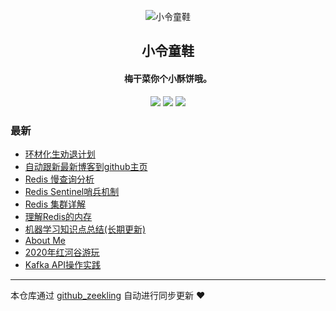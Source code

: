 <p align="center"><img alt="小令童鞋" src="https://img.zeekling.cn/images/2020/02/23/logo.th.png"></p><h2 align="center">
小令童鞋
</h2>

<h4 align="center">梅干菜你个小酥饼哦。</h4>
<p align="center"><a title="小令童鞋" target="_blank" href="https://github.com/zeekling/zeekling"><img src="https://img.shields.io/github/last-commit/zeekling/zeekling.svg?style=flat-square&color=FF9900"></a>
<a title="GitHub repo size in bytes" target="_blank" href="https://github.com/zeekling/zeekling"><img src="https://img.shields.io/github/repo-size/zeekling/zeekling.svg?style=flat-square"></a>
<a title="Hits" target="_blank" href="https://github.com/zeekling/hits"><img src="https://hits.b3log.org/zeekling/zeekling.svg"></a></p>

### 最新

* [环材化生劝退计划](https://www.zeekling.cn/articles/2020/06/17/1592323471534.html)
* [自动跟新最新博客到github主页](https://www.zeekling.cn/articles/2020/07/26/1595773591724.html)
* [Redis 慢查询分析](https://www.zeekling.cn/articles/2020/07/23/1595493094855.html)
* [Redis Sentinel哨兵机制](https://www.zeekling.cn/articles/2020/07/21/1595343778998.html)
* [Redis 集群详解](https://www.zeekling.cn/articles/2020/07/21/1595342026052.html)
* [理解Redis的内存](https://www.zeekling.cn/articles/2020/07/04/1593860561539.html)
* [机器学习知识点总结(长期更新)](https://www.zeekling.cn/articles/2019/08/14/1565788128215.html)
* [About Me](https://www.zeekling.cn/aboutMe.html)
* [2020年红河谷游玩](https://www.zeekling.cn/articles/2020/06/06/1591450599075.html)
* [Kafka API操作实践](https://www.zeekling.cn/articles/2020/05/17/1589721212901.html)



---

本仓库通过 [github_zeekling](https://git.zeekling.cn/zeekling/github_zeekling) 自动进行同步更新 ❤️ 